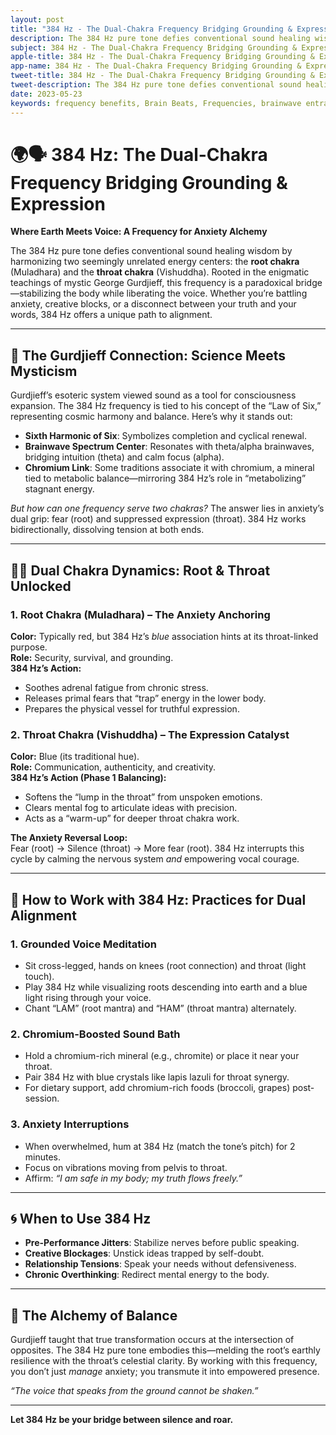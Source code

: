 ```yaml
---
layout: post
title: "384 Hz - The Dual-Chakra Frequency Bridging Grounding & Expression"
description: The 384 Hz pure tone defies conventional sound healing wisdom by harmonizing two seemingly unrelated energy centers - the root chakra (Muladhara) and the throat chakra (Vishuddha).  
subject: 384 Hz - The Dual-Chakra Frequency Bridging Grounding & Expression
apple-title: 384 Hz - The Dual-Chakra Frequency Bridging Grounding & Expression
app-name: 384 Hz - The Dual-Chakra Frequency Bridging Grounding & Expression
tweet-title: 384 Hz - The Dual-Chakra Frequency Bridging Grounding & Expression
tweet-description: The 384 Hz pure tone defies conventional sound healing wisdom by harmonizing two seemingly unrelated energy centers - the root chakra (Muladhara) and the throat chakra (Vishuddha).
date: 2023-05-23
keywords: frequency benefits, Brain Beats, Frequencies, brainwave entrainment, sound therapy, pure tone, 384 Hz, pure tones, throat chakra, throat, chakra, Anxiety, earth chakra
---       
```


# 🌍🗣️ 384 Hz: The Dual-Chakra Frequency Bridging Grounding & Expression  

**Where Earth Meets Voice: A Frequency for Anxiety Alchemy**  

The 384 Hz pure tone defies conventional sound healing wisdom by harmonizing two seemingly unrelated energy centers: the **root chakra** (Muladhara) and the **throat chakra** (Vishuddha). Rooted in the enigmatic teachings of mystic George Gurdjieff, this frequency is a paradoxical bridge—stabilizing the body while liberating the voice. Whether you’re battling anxiety, creative blocks, or a disconnect between your truth and your words, 384 Hz offers a unique path to alignment.  

---

## 🔄 **The Gurdjieff Connection: Science Meets Mysticism**  
Gurdjieff’s esoteric system viewed sound as a tool for consciousness expansion. The 384 Hz frequency is tied to his concept of the “Law of Six,” representing cosmic harmony and balance. Here’s why it stands out:  
- **Sixth Harmonic of Six**: Symbolizes completion and cyclical renewal.  
- **Brainwave Spectrum Center**: Resonates with theta/alpha brainwaves, bridging intuition (theta) and calm focus (alpha).  
- **Chromium Link**: Some traditions associate it with chromium, a mineral tied to metabolic balance—mirroring 384 Hz’s role in “metabolizing” stagnant energy.  

*But how can one frequency serve two chakras?* The answer lies in anxiety’s dual grip: fear (root) and suppressed expression (throat). 384 Hz works bidirectionally, dissolving tension at both ends.  

---

## 🌱🔵 **Dual Chakra Dynamics: Root & Throat Unlocked**  

### **1. Root Chakra (Muladhara) – The Anxiety Anchoring**  
**Color:** Typically red, but 384 Hz’s *blue* association hints at its throat-linked purpose.  
**Role:** Security, survival, and grounding.  
**384 Hz’s Action:**  
- Soothes adrenal fatigue from chronic stress.  
- Releases primal fears that “trap” energy in the lower body.  
- Prepares the physical vessel for truthful expression.  

### **2. Throat Chakra (Vishuddha) – The Expression Catalyst**  
**Color:** Blue (its traditional hue).  
**Role:** Communication, authenticity, and creativity.  
**384 Hz’s Action (Phase 1 Balancing):**  
- Softens the “lump in the throat” from unspoken emotions.  
- Clears mental fog to articulate ideas with precision.  
- Acts as a “warm-up” for deeper throat chakra work.  

**The Anxiety Reversal Loop:**  
Fear (root) → Silence (throat) → More fear (root). 384 Hz interrupts this cycle by calming the nervous system *and* empowering vocal courage.  

---

## 🎵 **How to Work with 384 Hz: Practices for Dual Alignment**  

### **1. Grounded Voice Meditation**  
- Sit cross-legged, hands on knees (root connection) and throat (light touch).  
- Play 384 Hz while visualizing roots descending into earth and a blue light rising through your voice.  
- Chant “LAM” (root mantra) and “HAM” (throat mantra) alternately.  

### **2. Chromium-Boosted Sound Bath**  
- Hold a chromium-rich mineral (e.g., chromite) or place it near your throat.  
- Pair 384 Hz with blue crystals like lapis lazuli for throat synergy.  
- For dietary support, add chromium-rich foods (broccoli, grapes) post-session.  

### **3. Anxiety Interruptions**  
- When overwhelmed, hum at 384 Hz (match the tone’s pitch) for 2 minutes.  
- Focus on vibrations moving from pelvis to throat.  
- Affirm: *“I am safe in my body; my truth flows freely.”*  

---

## 🌀 **When to Use 384 Hz**  
- **Pre-Performance Jitters**: Stabilize nerves before public speaking.  
- **Creative Blockages**: Unstick ideas trapped by self-doubt.  
- **Relationship Tensions**: Speak your needs without defensiveness.  
- **Chronic Overthinking**: Redirect mental energy to the body.  

---

## 🌟 **The Alchemy of Balance**  
Gurdjieff taught that true transformation occurs at the intersection of opposites. The 384 Hz pure tone embodies this—melding the root’s earthly resilience with the throat’s celestial clarity. By working with this frequency, you don’t just *manage* anxiety; you transmute it into empowered presence.  

*“The voice that speaks from the ground cannot be shaken.”*  

---  
**Let 384 Hz be your bridge between silence and roar.**  